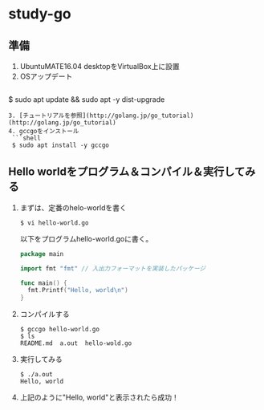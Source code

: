# study-go

## 準備
1. UbuntuMATE16.04 desktopをVirtualBox上に設置
2. OSアップデート  
   ```shell
  $ sudo apt update && sudo apt -y dist-upgrade
  ```
3. [チュートリアルを参照](http://golang.jp/go_tutorial)(http://golang.jp/go_tutorial)
4. gccgoをインストール  
   ```shell
   $ sudo apt install -y gccgo
   ```
   
## Hello worldをプログラム＆コンパイル＆実行してみる
1. まずは、定番のhelo-worldを書く  
   ```shell
   $ vi hello-world.go
   ```
   以下をプログラムhello-world.goに書く。  
   ```go
   package main
   
   import fmt "fmt" // 入出力フォーマットを実装したパッケージ
   
   func main() {
     fmt.Printf("Hello, world\n")
   }
   ```
2. コンパイルする  
   ```shell
   $ gccgo hello-world.go
   $ ls
   README.md  a.out  hello-wold.go
      ```
3. 実行してみる  
   ```shell
   $ ./a.out
   Hello, world
   ```
4. 上記のように"Hello, world"と表示されたら成功！

